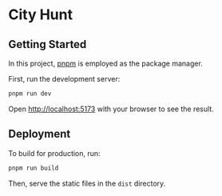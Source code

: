 # City Hunt

## Getting Started

In this project, [pnpm](https://pnpm.io/) is employed as the package manager.

First, run the development server:

```bash
pnpm run dev
```

Open <http://localhost:5173> with your browser to see the result.

## Deployment

To build for production, run:

```bash
pnpm run build
```

Then, serve the static files in the `dist` directory.

